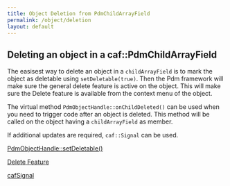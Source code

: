```yaml
---
title: Object Deletion from PdmChildArrayField
permalink: /object/deletion
layout: default
---
```


## Deleting an object in a caf::PdmChildArrayField
The easisest way to delete an object in a `childArrayField` is to mark the object as deletable using `setDeletable(true)`. Then the Pdm framework will make sure the general delete feature is active on the object. This will make sure the Delete feature is available from the context menu of the object.

The virtual method `PdmObjectHandle::onChildDeleted()` can be used when you need to trigger code after an object is deleted. This method will be called on the object having a `childArrayField` as member.

If additional updates are required, `caf::Signal` can be used.


[PdmObjectHandle::setDeletable()](https://github.com/OPM/ResInsight/blob/d11e109c7ec14bd10197b641c70616fa8d457e38/Fwk/AppFwk/cafProjectDataModel/cafPdmCore/cafPdmObjectHandle.cpp#L206)

[Delete Feature](https://github.com/OPM/ResInsight/blob/533b0001840056572e7d9c22c0a8b2eb17ef02c0/ApplicationCode/Commands/RicDeleteItemFeature.cpp#L75)

[cafSignal](https://github.com/OPM/ResInsight/blob/a9c9471e7fbb5b76d75277de3fa90f3a7f39e365/Fwk/AppFwk/cafProjectDataModel/cafPdmCore/cafPdmCore_UnitTests/cafSignalTest.cpp)

